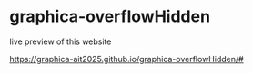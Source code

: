 # graphica-overflowHidden

live preview of this website 

https://graphica-ait2025.github.io/graphica-overflowHidden/#
